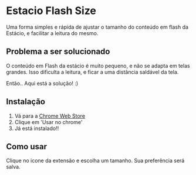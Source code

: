 # Estacio Flash Size
Uma forma simples e rápida de ajustar o tamanho do conteúdo em flash da Estácio, e facilitar a leitura do mesmo.

## Problema a ser solucionado
O conteúdo em Flash da estácio é muito pequeno, e não se adapta em telas grandes.
Isso dificulta a leitura, e ficar a uma distância saldável da tela.

Então.. Aqui está a solução! :)

## Instalação
1. Vá para a [Chrome Web Store](https://chrome.google.com/webstore/detail/kjokipgpljcoidilmaahgdejibepoakn)
2. Clique em 'Usar no chrome'
3. Já está instalado!!

## Como usar
Clique no icone da extensão e escolha um tamanho.
Sua preferência será salva.

